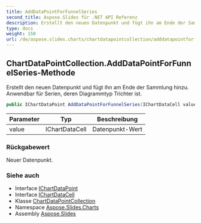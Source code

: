 ```yaml
---
title: AddDataPointForFunnelSeries
second_title: Aspose.Slides für .NET API Referenz
description: Erstellt den neuen Datenpunkt und fügt ihn am Ende der Sammlung hinzu. Anwendbar für Serien, deren Diagrammtyp Trichter ist.
type: docs
weight: 150
url: /de/aspose.slides.charts/chartdatapointcollection/adddatapointforfunnelseries/
---
```


## ChartDataPointCollection.AddDataPointForFunnelSeries-Methode

Erstellt den neuen Datenpunkt und fügt ihn am Ende der Sammlung hinzu. Anwendbar für Serien, deren Diagrammtyp Trichter ist.

```csharp
public IChartDataPoint AddDataPointForFunnelSeries(IChartDataCell value)
```

| Parameter | Typ | Beschreibung |
| --- | --- | --- |
| value | IChartDataCell | Datenpunkt-Wert |

### Rückgabewert

Neuer Datenpunkt.

### Siehe auch

* Interface [IChartDataPoint](../../ichartdatapoint)
* Interface [IChartDataCell](../../ichartdatacell)
* Klasse [ChartDataPointCollection](../../chartdatapointcollection)
* Namespace [Aspose.Slides.Charts](../../chartdatapointcollection)
* Assembly [Aspose.Slides](../../../)

<!-- NICHT BEARBEITEN: generiert von xmldocmd für Aspose.Slides.dll -->